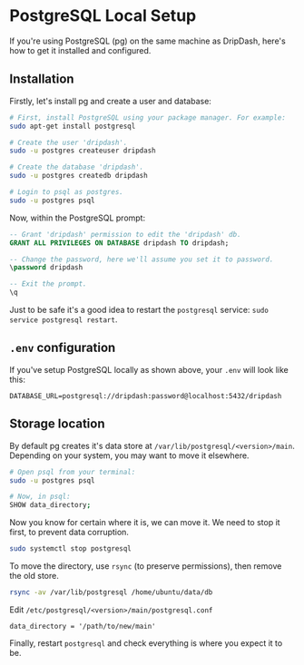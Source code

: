 # PostgreSQL Local Setup

If you're using PostgreSQL (pg) on the same machine as DripDash, here's how to get it installed and configured.

## Installation

Firstly, let's install pg and create a user and database:

```bash
# First, install PostgreSQL using your package manager. For example:
sudo apt-get install postgresql

# Create the user 'dripdash'.
sudo -u postgres createuser dripdash

# Create the database 'dripdash'.
sudo -u postgres createdb dripdash

# Login to psql as postgres.
sudo -u postgres psql
```

Now, within the PostgreSQL prompt:

```sql
-- Grant 'dripdash' permission to edit the 'dripdash' db.
GRANT ALL PRIVILEGES ON DATABASE dripdash TO dripdash;

-- Change the password, here we'll assume you set it to password.
\password dripdash

-- Exit the prompt.
\q
```

Just to be safe it's a good idea to restart the `postgresql` service: `sudo service postgresql restart`.

## `.env` configuration

If you've setup PostgreSQL locally as shown above, your `.env` will look like this:

```
DATABASE_URL=postgresql://dripdash:password@localhost:5432/dripdash
```

## Storage location

By default pg creates it's data store at `/var/lib/postgresql/<version>/main`. Depending on your system, you may want to move it elsewhere.

```bash
# Open psql from your terminal:
sudo -u postgres psql

# Now, in psql:
SHOW data_directory;
```

Now you know for certain where it is, we can move it. We need to stop it first, to prevent data corruption.

```bash
sudo systemctl stop postgresql
```

To move the directory, use `rsync` (to preserve permissions), then remove the old store.

```bash
rsync -av /var/lib/postgresql /home/ubuntu/data/db
```

Edit `/etc/postgresql/<version>/main/postgresql.conf`

```
data_directory = '/path/to/new/main'
```

Finally, restart `postgresql` and check everything is where you expect it to be.

